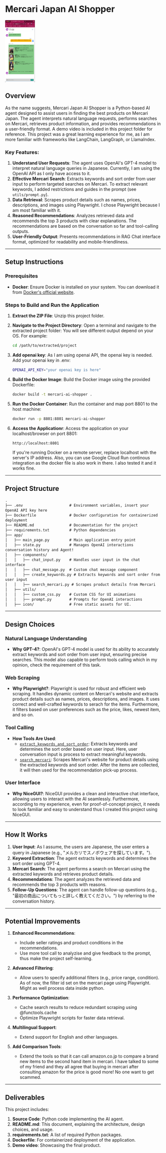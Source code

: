 # Mercari Japan AI Shopper

<img src="screenshot.png" alt="Alt text" height="200">

## Overview

As the name suggests, Mercari Japan AI Shopper is a Python-based AI agent designed to assist users in finding the best products on Mercari Japan. The agent interprets natural language requests, performs searches on Mercari, retrieves product information, and provides recommendations in a user-friendly format. A demo video is included in this project folder for reference. This project was a great learning experience for me, as I am more familiar with frameworks like LangChain, LangGraph, or LlamaIndex.

### Key Features:
1. **Understand User Requests**: The agent uses OpenAI's GPT-4 model to interpret natural language queries in Japanese. Currently, I am using the OpenAI API as I only have access to it.
2. **Effective Mercari Search**: Extracts keywords and sort order from user input to perform targeted searches on Mercari. To extract relevant keywords, I added restrictions and guides in the prompt (see `utils/prompt.py`).
3. **Data Retrieval**: Scrapes product details such as names, prices, descriptions, and images using Playwright. I chose Playwright because I am most familiar with it.
4. **Reasoned Recommendations**: Analyzes retrieved data and recommends the top 3 products with clear explanations. The recommendations are based on the conversation so far and tool-calling outputs.
5. **User-Friendly Output**: Presents recommendations in RAG Chat interface format, optimized for readability and mobile-friendliness.

---

## Setup Instructions

### Prerequisites
- **Docker**: Ensure Docker is installed on your system. You can download it from [Docker's official website](https://www.docker.com/).

### Steps to Build and Run the Application
1. **Extract the ZIP File**:
   Unzip this project folder. 

2. **Navigate to the Project Directory**:
   Open a terminal and navigate to the extracted project folder:
   You will see different output depend on your OS. For example:
   ```bash
   cd /path/to/extracted/project
   ```

3. **Add openai key**:
   As I am using openai API, the openai key is needed. Add your openai key in .env:
   ```bash
   OPENAI_API_KEY="your openai key is here"
   ```

3. **Build the Docker Image**:
   Build the Docker image using the provided Dockerfile:
   ```bash
   docker build -t mercari-ai-shopper .
   ```

4. **Run the Docker Container**:
   Run the container and map port 8801 to the host machine:
   ```bash
   docker run -p 8801:8801 mercari-ai-shopper
   ```

5. **Access the Applicationr**:
   Access the application on your localhost/browser on port 8801:
   ```bash
   http://localhost:8801
   ```
   If you're running Docker on a remote server, replace localhost with the server's IP address. Also, you can use Google Cloud Run continous integration as the docker file is also work in there. I also tested it and it works fine.

---

## Project Structure

```
.
├── .env                     # Environment variables, insert your OpenAI API key here
├── Dockerfile               # Docker configuration for containerized deployment
├── README.md                # Documentation for the project
├── requirements.txt         # Python dependencies
├── app/
│   ├── main_page.py         # Main application entry point
│   ├── state.py             # Manages OpenAI interactions conversation history and Agent!
│   ├── components/
│   │   ├── chat_input.py    # Handles user input in the chat interface
│   │   ├── chat_message.py  # Custom chat message component
│   │   ├── create_keywords.py # Extracts keywords and sort order from user input
│   │   ├── search_mercari.py # Scrapes product details from Mercari
│   ├── utils/
│   │   ├── custom_css.py    # Custom CSS for UI animations
│   │   ├── prompt.py        # Prompts for OpenAI interactions
│   ├── icon/                # Free static assets for UI.
```

---

## Design Choices

### Natural Language Understanding
- **Why GPT-4?**: OpenAI's GPT-4 model is used for its ability to accurately extract keywords and sort order from user input, ensuring precise searches. This model also capable to perform tools calling which in my opinion, check the requirement of this task.

### Web Scraping
- **Why Playwright?**: Playwright is used for robust and efficient web scraping. It handles dynamic content on Mercari's website and extracts product details such as names, prices, descriptions, and images. It uses correct and well-crafted keywords to serach for the items. Furthermore, it filters based on user preferences such as the price, likes, newest item, and so on.

### Tool Calling
- **How Tools Are Used**:
  - [`extract_keywords_and_sort_order`](app/components/create_keywords.py): Extracts keywords and determines the sort order based on user input. Here, user conversation input is process to extract meaningful keywords.
  - [`search_mercari`](app/components/search_mercari.py): Scrapes Mercari's website for product details using the extracted keywords and sort order. After the items are collected, it will then used for the recommendation pick-up process.

### User Interface
- **Why NiceGUI?**: NiceGUI provides a clean and interactive chat interface, allowing users to interact with the AI seamlessly. Furthermore, according to my experience, even for proof-of-concept project, it needs to look familiar and easy to understand thus I created this project using NiceGUI.

---

## How It Works

1. **User Input**: As I assume, the users are Japanese, the user enters a query in Japanese (e.g., "メルカリでスノボウェアを探しています。"). 
2. **Keyword Extraction**: The agent extracts keywords and determines the sort order using GPT-4.
3. **Mercari Search**: The agent performs a search on Mercari using the extracted keywords and retrieves product details.
4. **Recommendations**: The agent analyzes the retrieved data and recommends the top 3 products with reasons.
5. **Follow-Up Questions**: The agent can handle follow-up questions (e.g., "最初の商品についてもっと詳しく教えてください。") by referring to the conversation history.

---

## Potential Improvements

1. **Enhanced Recommendations**:
   - Include seller ratings and product conditions in the recommendations.
   - Use more tool call to analyzise and give feedback to the prompt, thus make the project self-learning.

2. **Advanced Filtering**:
   - Allow users to specify additional filters (e.g., price range, condition). As of now, the filter id set on the mercari page using Playwright. Might as well process data inside python.

3. **Performance Optimization**:
   - Cache search results to reduce redundant scraping using @functools.cache
   - Optimize Playwright scripts for faster data retrieval.

4. **Multilingual Support**:
   - Extend support for English and other languages.

4. **Add Comparison Tools**:
   - Extend the tools so that it can call amazon.co.jp to compare a brand new items to the second hand item in mercari. I have talked to some of my friend and they all agree that buying in mercari after consulting amazon for the price is good more! No one want to get scammed.
---

## Deliverables

This project includes:
1. **Source Code**: Python code implementing the AI agent.
2. **README.md**: This document, explaining the architecture, design choices, and usage.
3. **requirements.txt**: A list of required Python packages.
4. **Dockerfile**: For containerized deployment of the application.
5. **Demo video**: Showcasing the final product.
